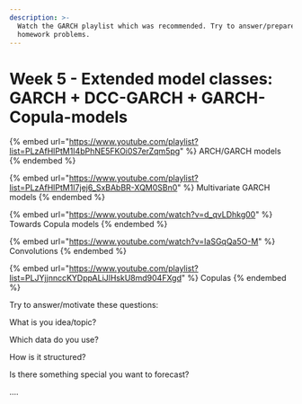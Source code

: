 ```yaml
---
description: >-
  Watch the GARCH playlist which was recommended. Try to answer/prepare the
  homework problems.
---
```


# Week 5 - Extended model classes: GARCH + DCC-GARCH + GARCH-Copula-models

{% embed url="https://www.youtube.com/playlist?list=PLzAfHlPtM1I4bPhNE5FKOi0S7erZqm5pg" %}
ARCH/GARCH models
{% endembed %}

{% embed url="https://www.youtube.com/playlist?list=PLzAfHlPtM1I7jej6_SxBAbBR-XQM0SBn0" %}
Multivariate GARCH models
{% endembed %}

{% embed url="https://www.youtube.com/watch?v=d_qvLDhkg00" %}
Towards Copula models
{% endembed %}

{% embed url="https://www.youtube.com/watch?v=IaSGqQa5O-M" %}
Convolutions
{% endembed %}

{% embed url="https://www.youtube.com/playlist?list=PLJYjjnnccKYDppALiJlHskU8md904FXgd" %}
Copulas
{% endembed %}



Try to answer/motivate these questions:

What is you idea/topic?

Which data do you use?

How is it structured?

Is there something special you want to forecast?

....

